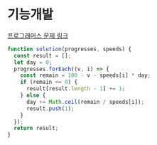 # 기능개발

[프로그래머스 문제 링크](https://programmers.co.kr/learn/courses/30/lessons/42586)

```javascript
function solution(progresses, speeds) {
  const result = [];
  let day = 0;
  progresses.forEach((v, i) => {
    const remain = 100 - v - speeds[i] * day;
    if (remain <= 0) {
      result[result.length - 1] += 1;
    } else {
      day += Math.ceil(remain / speeds[i]);
      result.push(1);
    }
  });
  return result;
}
```
